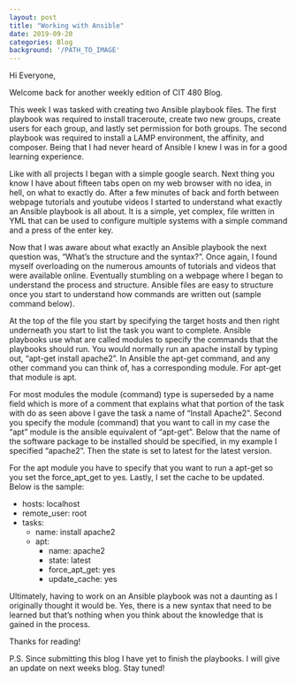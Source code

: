 ```yaml
---
layout: post
title: "Working with Ansible"
date: 2019-09-20
categories: Blog
background: '/PATH_TO_IMAGE'
---
```


Hi Everyone,

Welcome back for another weekly edition of CIT 480 Blog.
	
This week I was tasked with creating two Ansible playbook files. The first playbook was required to install traceroute, create two new groups, create users for each group, and lastly set permission for both groups. The second playbook was required to install a LAMP environment, the affinity, and composer. Being that I had never heard of Ansible I knew I was in for a good learning experience.
	
Like with all projects I began with a simple google search. Next thing you know I have about fifteen tabs open on my web browser with no idea, in hell, on what to exactly do. After a few minutes of back and forth between webpage tutorials and youtube videos I started to understand what exactly an Ansible playbook is all about. It is a simple, yet complex, file written in YML that can be used to configure multiple systems with a simple command and a press of the enter key. 

Now that I was aware about what exactly an Ansible playbook the next question was, “What’s the structure and the syntax?”. Once again, I found myself overloading on the numerous amounts of tutorials and videos that were available online. Eventually stumbling on a webpage where I began to understand the process and structure. Ansible files are easy to structure once you start to understand how commands are written out (sample command below). 
 	
At the top of the file you start by specifying the target hosts and then right underneath you start to list the task you want to complete. Ansible playbooks use what are called modules to specify the commands that the playbooks should run. You would normally run an apache install by typing out, “apt-get install apache2”. In Ansible the apt-get command, and any other command you can think of, has a corresponding module. For apt-get that module is apt.
	
For most modules the module (command) type is superseded by a name field which is more of a comment that explains what that portion of the task with do as seen above I gave the task a name of “Install Apache2”. Second you specify the module (command) that you want to call in my case the “apt” module is the ansible equivalent of “apt-get”. Below that the name of the software package to be installed should be specified, in my example I specified “apache2”. Then the state is set to latest for the latest version. 

For the apt module you have to specify that you want to run a apt-get so you set the force_apt_get to yes. Lastly, I set the cache to be updated. Below is the sample:
	
  - hosts: localhost
  - remote_user: root
  - tasks:
  	- name: install apache2
	- apt:
	     - name: apache2
	     - state: latest
	     - force_apt_get: yes
	     - update_cache: yes
             
Ultimately, having to work on an Ansible playbook was not a daunting as I originally thought it would be. Yes, there is a new syntax that need to be learned but that’s nothing when you think about the knowledge that is gained in the process. 

Thanks for reading!

P.S. Since submitting this blog I have yet to finish the playbooks. I will give an update on next weeks blog. Stay tuned!

